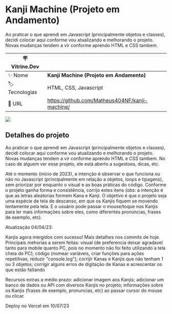 # Kanji Machine (Projeto em Andamento)

Ao praticar o que aprendi em Javascript (principalmente objetos e classes), decidi colocar aqui conforme vou atualizando e melhorando o projeto. Novas mudanças tendem a vir conforme aprendo HTML e CSS tambem. 


| :placard: Vitrine.Dev |     |
| -------------  | --- |
| :sparkles: Nome        | **Kanji Machine (Projeto em Andamento)**
| :label: Tecnologias | HTML, CSS, Javascript
| :rocket: URL         | https://github.com/Matheus404NF/kanji-machine/

<!-- Inserir imagem com a #vitrinedev ao final do link -->
![](https://stickershop.line-scdn.net/sticonshop/v1/product/5e240102040ab1eeafb8b2b8/iPhone/main.png?v=2#vitrinedev)

## Detalhes do projeto

Ao praticar o que aprendi em Javascript (principalmente objetos e classes), decidi colocar aqui conforme vou atualizando e melhorando o projeto. Novas mudanças tendem a vir conforme aprendo HTML e CSS tambem. No caso de alguem ver esse projeto, ele está aberto a sugestoes, dicas, etc. 

Até o momento (início de 2023), a intenção é observar o que funciona ou não no Javascript (principalmente em relação a objetos, loops e tipagens), sem priorizar por enquanto o visual e as boas práticas do código. Conforme o projeto ganha forma e consistência, corrijo estes itens (obs: a intenção é que as letras aleatorias formem Kana e Kanji. O objetivo é que o projeto seja uma espécie de tela de descanso, em que os Kanjis fiquem se movendo lentamente pela tela. E o usuário pode passar o mouse/toque nos Kanjis para ler mais informações sobre eles, como diferentes pronúncias, frases de exemplo, etc).

Atualização 04/04/23: 
  
Kanjis agora mergidos com sucesso! Mais detalhes nos commits de hoje. Principais mehorias a serem feitas: visual (de preferencia deixar agradavel tanto para mobile quanto PC, pois no momento não foi feito utilizando a tela cheia do PC); código (nomear variáveis, criar funções para ações repetitivas, reduzir "console.log"); corrijir Kanas e Kanjis que não tenham 1 ou 3 objetos; corrigir alguns erros de digitação de Kanas e acrescentar os que estão faltando 	
  
Recursos extras a médio prazo: adicionar imagem aos Kanjis; adicionar um banco de dados ou API com diversos Kanjis no projeto; informações sobre os Kanjis (frases de exemplo, pronuncias, etc) ao passar cursor do mouse ou clicar. 

Deploy no Vercel em 10/07/23
